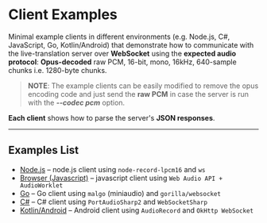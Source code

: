# Client Examples

Minimal example clients in different environments (e.g. Node.js, C#, JavaScript, Go, Kotlin/Android) that demonstrate how to communicate with the live-translation server over **WebSocket** using the **expected audio protocol**:
**Opus-decoded** raw PCM, 16-bit, mono, 16kHz, 640-sample chunks i.e. 1280-byte chunks.
> **NOTE**: The example clients can be easily modified to remove the opus encoding code and just send the **raw PCM** in case the server is run with the ***--codec pcm*** option.
>
**Each client** shows how to parse the server's **JSON responses**.

---

## Examples List

* [Node.js](./nodejs/) – node.js client using `node-record-lpcm16` and `ws`
* [Browser (Javascript)](./browser_js/) – javascript client using `Web Audio API + AudioWorklet`
* [Go](./go_client/) – Go client using `malgo` (miniaudio) and `gorilla/websocket`
* [C#](./csharpclient/) – C# client using `PortAudioSharp2` and `WebSocketSharp`
* [Kotlin/Android](./android/) – Android client using `AudioRecord` and `OkHttp WebSocket`